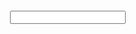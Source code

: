 <?xml version="1.0"?>

<flowgorithm fileversion="1.7">

  <attributes>

​    <attribute name="name" value=""/>

​    <attribute name="authors" value="win8"/>

​    <attribute name="about" value=""/>

​    <attribute name="saved" value="13/12/2020 6:03:27 PM"/>

  </attributes>

  <function name="Main" type="None" variable="">

​    <parameters/>

​    <body>

​      <comment text="Armstrong number&#13;&#10;153=[1*1*1]+[5*5*5]+[3*3*3]"/>

​      <declare name="Total" type="Integer" array="False" size="" variables="Total"/>

​      <assign variable="Total" expression="0"/>

​      <declare name="Value" type="String" array="False" size="" variables="Value"/>

​      <input variable="Value"/>

​      <declare name="Length" type="Integer" array="False" size="" variables="Length"/>

​      <for variable="Length" start="0" end="len(value)-1" direction="inc" step="1"> 

​        <assign variable="Total" expression="Total+Tointeger(Char(value,length))^4"/>

​      </for>

​      <if expression="Total=ToInteger(value)">

​        <then>

​          <output expression="&quot;Is an Armstrong Number&quot;"/>

​        </then>

​        <else>

​          <output expression="&quot;Is NOT an Armstrong Number&quot;"/>

​        </else>

​      </if>

​    </body>

  </function>

</flowgorithm>
